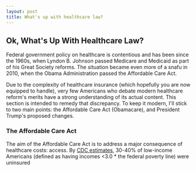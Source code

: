 ```yaml
---
layout: post
title: What's up with healthcare law?
---
```


## Ok, What's Up With Healthcare Law?
Federal government policy on healthcare is contentious and has been since the 1960s, when Lyndon B. Johnson passed Medicare and Medicaid as part of his Great Society reforms. The situation became even more of a snafu in 2010, when the Obama Administration passed the Affordable Care Act.

Due to the complexity of healthcare insurance (which hopefully you are now equipped to handle), very few Americans who debate modern healthcare reform's merits have a strong understanding of its actual content. This section is intended to remedy that discrepancy. To keep it modern, I'll stick to two main points: the Affordable Care Act (Obamacare), and President Trump's proposed changes.

### The Affordable Care Act
The aim of the Affordable Care Act is to address a major consequence of healthcare costs: access. By [CDC estimates](https://www.cdc.gov/mmwr/preview/mmwrhtml/su6203a10.htm), 30-40% of low-income Americans (defined as having incomes <3.0 * the federal poverty line) were uninsured
